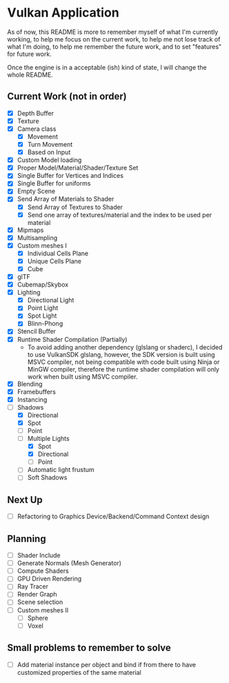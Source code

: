 # Vulkan Application

As of now, this README is more to remember myself of what I'm currently working, to help me focus on the current work, 
to help me not lose track of what I'm doing, to help me remember the future work, and to set "features" for future work.

Once the engine is in a acceptable (ish) kind of state, I will change the whole README.

## Current Work (not in order)

- [x] Depth Buffer 
- [x] Texture 
- [x] Camera class
	- [x] Movement 
	- [x] Turn Movement
	- [x] Based on Input
- [x] Custom Model loading
- [x] Proper Model/Material/Shader/Texture Set
- [x] Single Buffer for Vertices and Indices 
- [x] Single Buffer for uniforms
- [x] Empty Scene
- [x] Send Array of Materials to Shader 
	- [x] Send Array of Textures to Shader
	- [x] Send one array of textures/material and the index to be used per material
- [x] Mipmaps
- [x] Multisampling
- [x] Custom meshes I
	- [x] Individual Cells Plane 
	- [x] Unique Cells Plane 
	- [x] Cube
- [x] glTF
- [x] Cubemap/Skybox 
- [x] Lighting
	- [x] Directional Light
	- [x] Point Light
	- [x] Spot Light
	- [x] Blinn-Phong
- [x] Stencil Buffer
- [x] Runtime Shader Compilation (Partially)
	- To avoid adding another dependency (glslang or shaderc), I decided to use VulkanSDK glslang,
	  however, the SDK version is built using MSVC compiler, not being compatible with code built
	  using Ninja or MinGW compiler, therefore the runtime shader compilation will only work when
	  built using MSVC compiler.
- [x] Blending
- [x] Framebuffers
- [x] Instancing
- [ ] Shadows
	- [x] Directional
	- [x] Spot
	- [ ] Point
	- [ ] Multiple Lights
		- [x] Spot
		- [x] Directional
		- [ ] Point
	- [ ] Automatic light frustum
	- [ ] Soft Shadows

## Next Up
- [ ] Refactoring to Graphics Device/Backend/Command Context design

## Planning 
- [ ] Shader Include
- [ ] Generate Normals (Mesh Generator) 
- [ ] Compute Shaders
- [ ] GPU Driven Rendering
- [ ] Ray Tracer
- [ ] Render Graph
- [ ] Scene selection
- [ ] Custom meshes II 
	- [ ] Sphere
	- [ ] Voxel

## Small problems to remember to solve

- [ ] Add material instance per object and bind if from there to have customized properties of the same material

